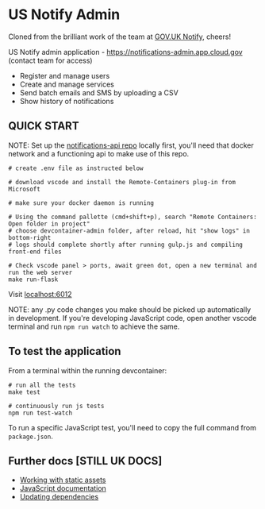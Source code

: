 # US Notify Admin

Cloned from the brilliant work of the team at [GOV.UK Notify](https://github.com/alphagov/notifications-admin), cheers!

US Notify admin application - https://notifications-admin.app.cloud.gov (contact team for access)

 - Register and manage users
 - Create and manage services
 - Send batch emails and SMS by uploading a CSV
 - Show history of notifications

## QUICK START

NOTE: Set up the [notifications-api repo](https://github.com/18F/notifications-api) locally first, you'll need that docker network and a functioning api to make use of this repo.
```
# create .env file as instructed below

# download vscode and install the Remote-Containers plug-in from Microsoft

# make sure your docker daemon is running

# Using the command pallette (cmd+shift+p), search "Remote Containers: Open folder in project" 
# choose devcontainer-admin folder, after reload, hit "show logs" in bottom-right
# logs should complete shortly after running gulp.js and compiling front-end files

# Check vscode panel > ports, await green dot, open a new terminal and run the web server
make run-flask
```

Visit [localhost:6012](http://localhost:6012)

NOTE: any .py code changes you make should be picked up automatically in development. If you're developing JavaScript code, open another vscode terminal and run `npm run watch` to achieve the same.

## To test the application
From a terminal within the running devcontainer:

```
# run all the tests
make test

# continuously run js tests
npm run test-watch
```

To run a specific JavaScript test, you'll need to copy the full command from `package.json`.

## Further docs [STILL UK DOCS]

- [Working with static assets](docs/static-assets.md)
- [JavaScript documentation](https://github.com/alphagov/notifications-manuals/wiki/JavaScript-Documentation)
- [Updating dependencies](https://github.com/alphagov/notifications-manuals/wiki/Dependencies)
